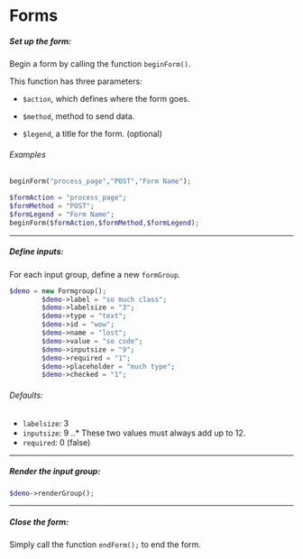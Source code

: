 
# Forms

##### Set up the form:

Begin a form by calling the function `beginForm()`.

This function has three parameters: 

+ `$action`, which defines where the form goes.

+ `$method`, method to send data.

+ `$legend`, a title for the form. (optional)
 
###### Examples
```php
beginForm("process_page","POST","Form Name");
```

```php
$formAction = "process_page";
$formMethod = "POST";
$formLegend = "Form Name";
beginForm($formAction,$formMethod,$formLegend);
```

---

##### Define inputs:

For each input group, define a new `formGroup`.

```php
$demo = new Formgroup();
		$demo->label = "so much class";
		$demo->labelsize = "3";
		$demo->type = "text";
		$demo->id = "wow";
		$demo->name = "lost";
		$demo->value = "so code";
		$demo->inputsize = "9";
		$demo->required = "1";
		$demo->placeholder = "much type";
		$demo->checked = "1";
```

###### Defaults:
- `labelsize`: 3
- `inputsize`: 9
..* These two values must always add up to 12.
- `required`: 0 (false)

---

##### Render the input group:
```php
$demo->renderGroup();
```

---

##### Close the form:

Simply call the function `endForm();` to end the form.
